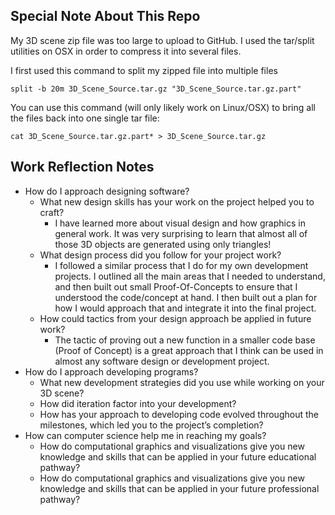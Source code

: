 ## Special Note About This Repo

My 3D scene zip file was too large to upload to GitHub.  I used the tar/split utilities on OSX in order to compress it into several files.

I first used this command to split my zipped file into multiple files
```
split -b 20m 3D_Scene_Source.tar.gz "3D_Scene_Source.tar.gz.part"
```

You can use this command (will only likely work on Linux/OSX) to bring all the files back into one single tar file:
```
cat 3D_Scene_Source.tar.gz.part* > 3D_Scene_Source.tar.gz
```

## Work Reflection Notes

- How do I approach designing software?
   - What new design skills has your work on the project helped you to craft?
      - I have learned more about visual design and how graphics in general work.  It was very surprising to learn that almost all of those 3D objects are generated using only triangles!
   - What design process did you follow for your project work?
      - I followed a similar process that I do for my own development projects.  I outlined all the main areas that I needed to understand, and then built out small Proof-Of-Concepts to ensure that I understood the code/concept at hand.  I then built out a plan for how I would approach that and integrate it into the final project.
   - How could tactics from your design approach be applied in future work?
      - The tactic of proving out a new function in a smaller code base (Proof of Concept) is a great approach that I think can be used in almost any software design or development project.
- How do I approach developing programs?
   - What new development strategies did you use while working on your 3D scene?
   - How did iteration factor into your development?
   - How has your approach to developing code evolved throughout the milestones, which led you to the project’s completion?
- How can computer science help me in reaching my goals?
   - How do computational graphics and visualizations give you new knowledge and skills that can be applied in your future educational pathway?
   - How do computational graphics and visualizations give you new knowledge and skills that can be applied in your future professional pathway?